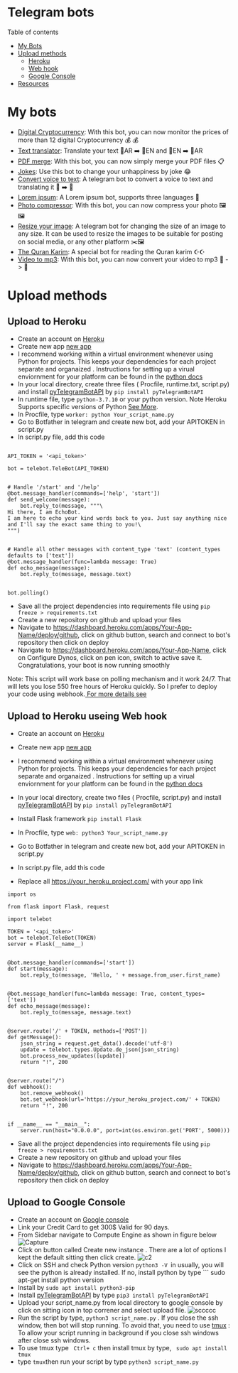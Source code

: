 # Telegram bots

Table of contents 
- <a href="#bots">My Bots</a>
- <a href="#upload">Upload methods</a>
  - <a href="#heroku">Heroku</a>
  -  <a href="#webhook">Web hook</a>
  - <a href="#google">Google Console</a>
- <a href="#resource">Resources</a>



# <div id="bots"> My bots</div> 
- [Digital Cryptocurrency](https://github.com/AREEG94FAHAD/currencies_bot): With this bot, you can now monitor the prices of more than 12 digital Cryptocurrency 💰 💰
- [Text translator](https://github.com/AREEG94FAHAD/translate_text_bot): Translate your text  📜AR ➡️ 📜EN  and 📜EN ➡️ 📜AR
- [PDF merge](https://github.com/AREEG94FAHAD/pdfmerge_bot): With this bot, you can now simply merge your PDF files 📋
- [Jokes](https://github.com/AREEG94FAHAD/tell_me_a_joke): Use this bot to change your unhappiness by joke 😂
- [Convert voice to text](https://github.com/AREEG94FAHAD/co-voice-txt-and-tran): A telegram bot to convert a voice to text and translating it 🎤 ➡️ 📜
- [Lorem ipsum](https://github.com/AREEG94FAHAD/lorem_ip_bot): A Lorem ipsum bot, supports three languages 📝
- [Photo compressor](https://github.com/AREEG94FAHAD/compression_img_bot): With this bot, you can now compress your photo 🖼️🖼️
- [Resize your image](https://github.com/AREEG94FAHAD/resizeimage_bot): A telegram bot for changing the size of an image to any size. It can be used to resize the images to be suitable for posting on social media, or any other platform ✂️🖼️
- [The Quran Karim](https://github.com/AREEG94FAHAD/quran_bot): A special bot for reading the Quran karim ☪️️☪️️
- [Video to mp3](https://github.com/AREEG94FAHAD/conv_vid_to_mp3): With this bot, you can now convert your video to mp3 📸 -> 🎤

# <div id="upload"> Upload methods </div>

## Upload to Heroku
-  Create an account on [Heroku](https://id.heroku.com/login)
-  Create new app [new app](https://dashboard.heroku.com/apps)
-  I recommend working within a virtual environment whenever using Python for projects. This keeps your dependencies for each project separate and organaized . Instructions for setting up a virual enviornment for your platform can be found in the [python docs](https://packaging.python.org/guides/installing-using-pip-and-virtual-environments/)
-  In your local directory, create three files ( Procfile, runtime.txt, script.py) and install  [pyTelegramBotAPI](https://pypi.org/project/pyTelegramBotAPI/) by ``` pip install pyTelegramBotAPI ```
  - In runtime file,  type `python-3.7.10`  or your python version. Note Heroku Supports specific versions of Python [See More](https://devcenter.heroku.com/articles/python-support).
  - In Procfile, type `worker: python Your_script_name.py`
  - Go to Botfather in telegram and create new bot, add your APITOKEN in script.py
  - In script.py file, add this code 
  

```import telebot

API_TOKEN = '<api_token>'

bot = telebot.TeleBot(API_TOKEN)


# Handle '/start' and '/help'
@bot.message_handler(commands=['help', 'start'])
def send_welcome(message):
    bot.reply_to(message, """\
Hi there, I am EchoBot.
I am here to echo your kind words back to you. Just say anything nice and I'll say the exact same thing to you!\
""")


# Handle all other messages with content_type 'text' (content_types defaults to ['text'])
@bot.message_handler(func=lambda message: True)
def echo_message(message):
    bot.reply_to(message, message.text)


bot.polling()
```
  - Save all the project dependencies into requirements file using ``` pip freeze > requirements.txt ```
  - Create a new repository on github and upload your files
 -  Navigate to https://dashboard.heroku.com/apps/Your-App-Name/deploy/github,  click on github button, search and connect to bot's repository then click on deploy
 -  Navigate to https://dashboard.heroku.com/apps/Your-App-Name, click on Configure Dynos, click on pen icon, switch to active save it. Congratulations, your boot is now running smoothly 


Note: This  script will work base on polling mechanism  and it work 24/7.  That will lets you lose  550 free hours of Heroku quickly. So I prefer to deploy your code using webhook.[ For more details see ](https://blog.cloud-elements.com/webhooks-vs-polling-youre-better-than-this)




## <div id="webhook">  Upload to Heroku useing  Web hook</div>
-  Create an account on [Heroku](https://id.heroku.com/login)
-  Create new app [new app](https://dashboard.heroku.com/apps)
-  I recommend working within a virtual environment whenever using Python for projects. This keeps your dependencies for each project separate and organaized . Instructions for setting up a virual enviornment for your platform can be found in the [python docs](https://packaging.python.org/guides/installing-using-pip-and-virtual-environments/)
-  In your local directory, create two files ( Procfile, script.py) and install  [pyTelegramBotAPI](https://pypi.org/project/pyTelegramBotAPI/) by ``` pip install pyTelegramBotAPI ```

-  Install Flask framework ``` pip install Flask ```
  - In Procfile, type `web: python3 Your_script_name.py`
  - Go to Botfather in telegram and create new bot, add your APITOKEN in script.py
  - In script.py file, add this code 
  - Replace all https://your_heroku_project.com/ with your app link 
```
import os

from flask import Flask, request

import telebot

TOKEN = '<api_token>'
bot = telebot.TeleBot(TOKEN)
server = Flask(__name__)


@bot.message_handler(commands=['start'])
def start(message):
    bot.reply_to(message, 'Hello, ' + message.from_user.first_name)


@bot.message_handler(func=lambda message: True, content_types=['text'])
def echo_message(message):
    bot.reply_to(message, message.text)


@server.route('/' + TOKEN, methods=['POST'])
def getMessage():
    json_string = request.get_data().decode('utf-8')
    update = telebot.types.Update.de_json(json_string)
    bot.process_new_updates([update])
    return "!", 200


@server.route("/")
def webhook():
    bot.remove_webhook()
    bot.set_webhook(url='https://your_heroku_project.com/' + TOKEN)
    return "!", 200


if __name__ == "__main__":
    server.run(host="0.0.0.0", port=int(os.environ.get('PORT', 5000)))
```
- Save all the project dependencies into requirements file using ``` pip freeze > requirements.txt ```
- Create a new repository on github and upload your files
-  Navigate to https://dashboard.heroku.com/apps/Your-App-Name/deploy/github,  click on github button, search and connect to bot's repository then click on deploy


## <div id="google">  Upload to Google Console</div>
- Create an account on [Google console](https://console.cloud.google.com/)
- Link your Credit Card to get 300$ Valid for 90 days.
- From Sidebar navigate to Compute Engine  as shown in figure below 
![Capture](https://user-images.githubusercontent.com/30151596/121922925-12645400-cd43-11eb-8058-51eea8b328e2.PNG)
- Click on button called Create new instance . There are a lot of options I kept the default sitting then click create.
![c2](https://user-images.githubusercontent.com/30151596/121924262-6885c700-cd44-11eb-8b16-42b33cee5326.PNG)
- Click on SSH and check Python version ``` python3 -V  ```in usually, you will see the python is already installed. If no, install python by type ``` sudo apt-get install python version
- Install by ``` sudo apt install python3-pip ```
- Install  [pyTelegramBotAPI](https://pypi.org/project/pyTelegramBotAPI/) by type  ``` pip3 install pyTelegramBotAPI ```
- Upload your script_name.py from local directory to google console by click on sitting icon in top correner and select upload file. ![sccccc](https://user-images.githubusercontent.com/30151596/121930582-34fa6b00-cd4b-11eb-953c-42d01ca16428.png)
- Run the script by type, ``` python3 script_name.py ``` . If you close the ssh window, then bot will stop running. To avoid that, you need to use [tmux](https://github.com/tmux/tmux) : To allow your script running in background if you close ssh windows after close ssh windows.
- To use tmux type ``` Ctrl+ c``` then install tmux  by type, ``` sudo apt install tmux```
- type ``` tmux ```then run your script by type ``` python3 script_name.py ```
